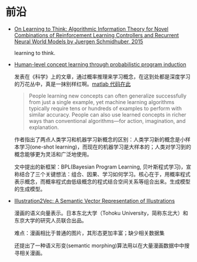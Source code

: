 # 前沿

- [On Learning to Think: Algorithmic Information Theory for Novel Combinations of Reinforcement Learning Controllers and Recurrent Neural World Models by Juergen Schmidhuber, 2015](http://arxiv.org/abs/1511.09249)

    learning to think.


- [Human-level concept learning through probabilistic program induction](http://www.sciencemag.org/content/350/6266/1332.full.pdf)

    发表在《科学》上的文章，通过概率推理来学习概念，在这到处都是深度学习的万花丛中，真是一抹别样红啊。[matlab 代码在此](https://github.com/brendenlake/BPL)

    > People learning new concepts can often generalize successfully from just a single example, yet machine learning algorithms typically require tens or hundreds of examples to perform with similar accuracy. People can also use learned concepts in richer ways than conventional algorithms—for action, imagination, and explanation.

    作者指出了两点人类学习和机器学习新概念的区别：人类学习新的概念是小样本学习(one-shot learning)，而现在的机器学习是大样本的；人类对学习到的概念能够更为灵活和广泛地使用。

    文中提出的新框架：BPL(Bayesian Program Learning, 贝叶斯程式学习)，宣称结合了三个关键想法：组合、因果、学习如何学习。核心在于，用概率程式表示概念，而概率程式由低级概念的程式结合空间关系等组合出来。生成模型的生成模型。


- [Illustration2Vec: A Semantic Vector Representation of Illustrations](http://illustration2vec.net/papers/illustration2vec-main.pdf)

    漫画的语义向量表示。日本东北大学（Tohoku University，简称东北大）和东京大学的研究人员联合出品。

    难点：漫画相比于普通的图片，其形态更加丰富；缺少相关数据集

    还提出了一种语义形变(semantic morphing)算法用以在大量漫画数据中中搜寻相关漫画。

